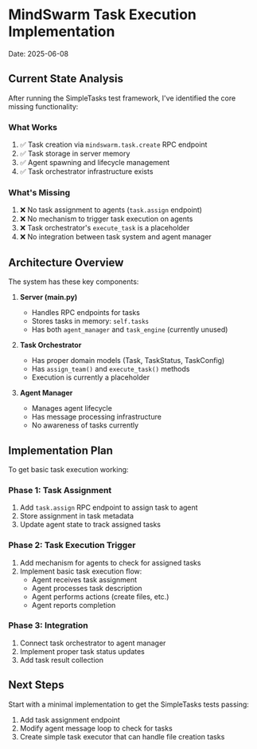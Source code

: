 # MindSwarm Task Execution Implementation

Date: 2025-06-08

## Current State Analysis

After running the SimpleTasks test framework, I've identified the core missing functionality:

### What Works
1. ✅ Task creation via `mindswarm.task.create` RPC endpoint
2. ✅ Task storage in server memory 
3. ✅ Agent spawning and lifecycle management
4. ✅ Task orchestrator infrastructure exists

### What's Missing
1. ❌ No task assignment to agents (`task.assign` endpoint)
2. ❌ No mechanism to trigger task execution on agents
3. ❌ Task orchestrator's `execute_task` is a placeholder
4. ❌ No integration between task system and agent manager

## Architecture Overview

The system has these key components:

1. **Server (main.py)**
   - Handles RPC endpoints for tasks
   - Stores tasks in memory: `self.tasks`
   - Has both `agent_manager` and `task_engine` (currently unused)

2. **Task Orchestrator** 
   - Has proper domain models (Task, TaskStatus, TaskConfig)
   - Has `assign_team()` and `execute_task()` methods
   - Execution is currently a placeholder

3. **Agent Manager**
   - Manages agent lifecycle
   - Has message processing infrastructure
   - No awareness of tasks currently

## Implementation Plan

To get basic task execution working:

### Phase 1: Task Assignment
1. Add `task.assign` RPC endpoint to assign task to agent
2. Store assignment in task metadata
3. Update agent state to track assigned tasks

### Phase 2: Task Execution Trigger
1. Add mechanism for agents to check for assigned tasks
2. Implement basic task execution flow:
   - Agent receives task assignment
   - Agent processes task description
   - Agent performs actions (create files, etc.)
   - Agent reports completion

### Phase 3: Integration
1. Connect task orchestrator to agent manager
2. Implement proper task status updates
3. Add task result collection

## Next Steps

Start with a minimal implementation to get the SimpleTasks tests passing:
1. Add task assignment endpoint
2. Modify agent message loop to check for tasks
3. Create simple task executor that can handle file creation tasks